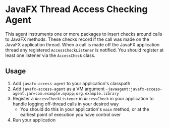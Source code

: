 # JavaFX Thread Access Checking Agent

This agent instruments one or more packages to insert checks around calls to JavaFX methods.
These checks record if the call was made on the JavaFX application thread.
When a call is made off the JavaFX application thread any registered `AccessCheckListener` is notified.
You should register at least one listener via the `AccessCheck` class.

## Usage

1. Add `javafx-access-agent` to your application's classpath
2. Add `javafx-access-agent` as a VM argument `-javaagent:javafx-access-agent.jar=com.example.myapp;org.example.library`
3. Register a `AccessCheckListener` in `AccessCheck` in your application to handle logging off-thread calls in your desired way
    - You should do this in your application's `main` method, or at the earliest point of execution you have control over
4. Run your application